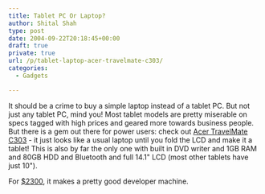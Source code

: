 ```yaml
---
title: Tablet PC Or Laptop?
author: Shital Shah
type: post
date: 2004-09-22T20:18:45+00:00
draft: true
private: true
url: /p/tablet-laptop-acer-travelmate-c303/
categories:
  - Gadgets

---
```

It should be a crime to buy a simple laptop instead of a tablet PC. But not just any tablet PC, mind you! Most tablet models are pretty miserable on specs tagged with high prices and geared more towards business people. But there is a gem out there for power users: check out [Acer TravelMate C303][1] - it just looks like a usual laptop until you fold the LCD and make it a tablet! This is also by far the only one with built in DVD writer and 1GB RAM and 80GB HDD and Bluetooth and full 14.1" LCD (most other tablets have just 10").

For [$2300][2], it makes a pretty good developer machine.

 [1]: http://global.acer.com/products/tablet_pc/tmc300.htm
 [2]: http://www.pcconnection.com/web/Shopping/Product.htm?catalog%5Fname=PCCGeneral&category%5Fname=&product%5Fid=5094683&variant%5Fid
